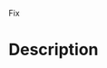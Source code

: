 <!-- add `fix:` to the title of this PR -->
Fix <issue number>

<!-- add a description of the bug and how this PR fixes it -->
# Description

